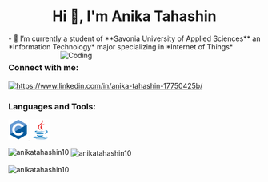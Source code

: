<h1 align="center">Hi 👋, I'm Anika Tahashin</h1>
- 🔭 I’m currently a student of **Savonia University of Applied Sciences** an *Information Technology* major specializing in *Internet of Things*
<img align="right" alt="Coding" width="400" src="https://media.tenor.com/S59bPkT0pqcAAAAC/programming.gif">

<h3 align="left">Connect with me:</h3>
<p align="left">
<a href="https://linkedin.com/in/https://www.linkedin.com/in/anika-tahashin-17750425b/" target="blank"><img align="center" src="https://raw.githubusercontent.com/rahuldkjain/github-profile-readme-generator/master/src/images/icons/Social/linked-in-alt.svg" alt="https://www.linkedin.com/in/anika-tahashin-17750425b/" height="30" width="40" /></a>
</p>

<h3 align="left">Languages and Tools:</h3>
<p align="left"> <a href="https://www.cprogramming.com/" target="_blank" rel="noreferrer"> <img src="https://raw.githubusercontent.com/devicons/devicon/master/icons/c/c-original.svg" alt="c" width="40" height="40"/> </a> <a href="https://www.java.com" target="_blank" rel="noreferrer"> <img src="https://raw.githubusercontent.com/devicons/devicon/master/icons/java/java-original.svg" alt="java" width="40" height="40"/> </a> </p>

<p><img align="left" src="https://github-readme-stats.vercel.app/api/top-langs?username=anikatahashin10&show_icons=true&locale=en&layout=compact" alt="anikatahashin10" /></p>

<p>&nbsp;<img align="center" src="https://github-readme-stats.vercel.app/api?username=anikatahashin10&show_icons=true&locale=en" alt="anikatahashin10" /></p>

<p><img align="center" src="https://github-readme-streak-stats.herokuapp.com/?user=anikatahashin10&" alt="anikatahashin10" /></p>
